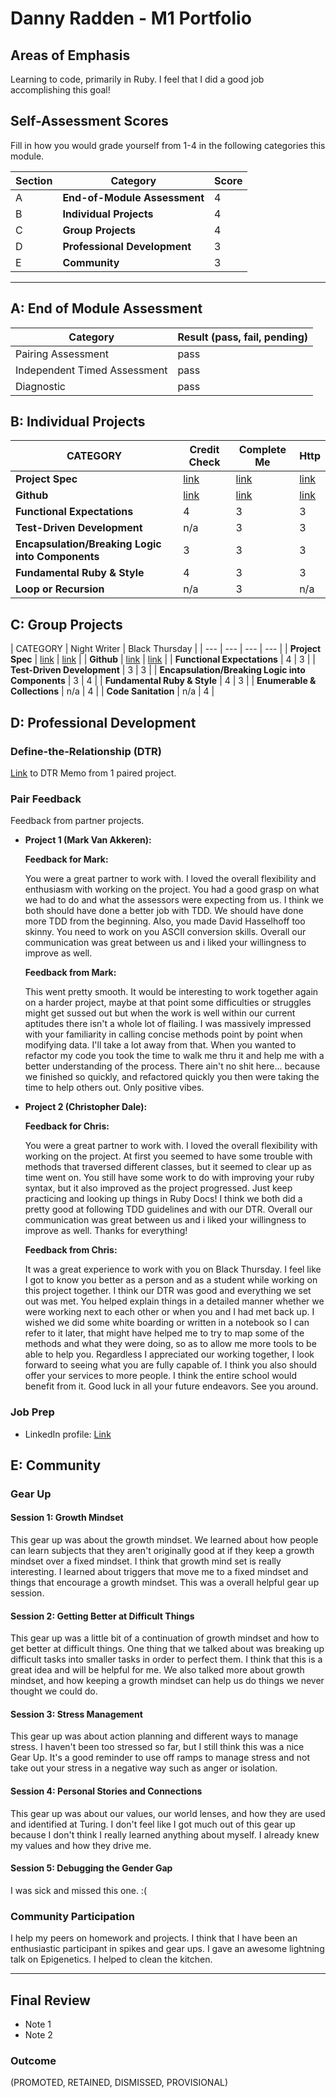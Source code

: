 # Danny Radden - M1 Portfolio

## Areas of Emphasis

Learning to code, primarily in Ruby. I feel that I did a good job accomplishing this goal!

## Self-Assessment Scores

Fill in how you would grade yourself from 1-4 in the following categories this module.

| Section | Category | Score |
| --- | --- | --- |
| A | **End-of-Module Assessment** | 4 |
| B | **Individual Projects** | 4 |
| C | **Group Projects** | 4 |
| D | **Professional Development** | 3 |
| E | **Community** | 3 |

------------------------------------------------

## A: End of Module Assessment

| Category | Result (pass, fail, pending) |
| ----- | --- |
| Pairing Assessment | pass |
| Independent Timed Assessment | pass |
| Diagnostic | pass |


## B: Individual Projects

| CATEGORY | Credit Check | Complete Me | Http |
| --- | --- | --- | --- |
| **Project Spec** | [link](http://backend.turing.io/module1/projects/credit_check) | [link](http://backend.turing.io/module1/projects/complete_me) | [link](http://backend.turing.io/module1/projects/http_yeah_you_know_me) |
| **Github** | [link](https://github.com/dannyradden/credit_check) | [link](https://github.com/dannyradden/complete_me) | [link](https://github.com/dannyradden/http_yeah) |
| **Functional Expectations** | 4 | 3 | 3 |
| **Test-Driven Development** | n/a | 3 | 3 |
| **Encapsulation/Breaking Logic into Components** | 3 | 3 | 3 |
| **Fundamental Ruby & Style** | 4 | 3 | 3 |
| **Loop or Recursion** | n/a | 3 | n/a |


## C: Group Projects

| CATEGORY | Night Writer | Black Thursday |
| --- | --- | --- | --- |
| **Project Spec** | [link](http://backend.turing.io/module1/projects/night_writer) | [link](http://backend.turing.io/module1/projects/black_thursday) |
| **Github** | [link](https://github.com/markyv18/night_writer) | [link](https://github.com/dannyradden/black_thursday) |
| **Functional Expectations** | 4 | 3 |
| **Test-Driven Development** | 3 | 3 |
| **Encapsulation/Breaking Logic into Components** | 3 | 4 |
| **Fundamental Ruby & Style** | 4 | 3 |
| **Enumerable & Collections** | n/a | 4 |
| **Code Sanitation** | n/a | 4 |


## D: Professional Development

### Define-the-Relationship (DTR)

[Link](https://gist.github.com/dannyradden/0220851e4f385c65bb71bd0611f767ac) to DTR Memo from 1 paired project.

### Pair Feedback

Feedback from partner projects.

*  **Project 1 (Mark Van Akkeren):**

      **Feedback for Mark:**

      You were a great partner to work with. I loved the overall flexibility and enthusiasm with working on the project. You had a good grasp on what we had to do and what the assessors were expecting from us. I think we both should have done a better job with TDD. We should have done more TDD from the beginning. Also, you made David Hasselhoff too skinny. You need to work on you ASCII conversion skills. Overall our communication was great between us and i liked your willingness to improve as well.

      **Feedback from Mark:**

      This went pretty smooth.  It would be interesting to work together again on a harder project, maybe at that point some difficulties or struggles might get sussed out but when the work is well within our current aptitudes there isn't a whole lot of flailing.  I was massively impressed with your familiarity in calling concise methods point by point when modifying data.  I'll take a lot away from that.  When you wanted to refactor my code you took the time to walk me thru it and help me with a better understanding of the process.  There ain't no shit here... because we finished so quickly, and refactored quickly you then were taking the time to help others out.  Only positive vibes.

*  **Project 2 (Christopher Dale):**

      **Feedback for Chris:**

      You were a great partner to work with. I loved the overall flexibility with working on the project. At first you seemed to have some trouble with methods that traversed different classes, but it seemed to clear up as time went on. You still have some work to do with improving your ruby syntax, but it also improved as the project progressed. Just keep practicing and looking up things in Ruby Docs! I think we both did a pretty good at following TDD guidelines and with our DTR. Overall our communication was great between us and i liked your willingness to improve as well. Thanks for everything!

      **Feedback from Chris:**

      It was a great experience to work with you on Black Thursday.  I feel like I got to know you better as a person and as a student while working on this project together.  I think our DTR was good and everything we set out was met.  You helped explain things in a detailed manner whether we were working next to each other or when you and I had met back up.  I wished we did some white boarding or written in a notebook so I can refer to it later, that might have helped me to try to map some of the methods and what they were doing, so as to allow me more tools to be able to help you.
      Regardless I appreciated our working together, I look forward to seeing what you are fully capable of.  I think you also should offer your services to more people.  I think the entire school would benefit from it.  Good luck in all your future endeavors.  See you around.


### Job Prep

*   LinkedIn profile: [Link](https://www.linkedin.com/in/danny-radden-62029915/)



## E: Community

### Gear Up

#### Session 1: Growth Mindset
This gear up was about the growth mindset. We learned about how people can learn subjects that they aren't originally good at if they keep a growth mindset over a fixed mindset. I think that growth mind set is really interesting. I learned about triggers that move me to a fixed mindset and things that encourage a growth mindset. This was a overall helpful gear up session.

#### Session 2: Getting Better at Difficult Things
This gear up was a little bit of a continuation of growth mindset and how to get better at difficult things. One thing that we talked about was breaking up difficult tasks into smaller tasks in order to perfect them. I think that this is a great idea and will be helpful for me. We also talked more about growth mindset, and how keeping a growth mindset can help us do things we never thought we could do.

#### Session 3: Stress Management
This gear up was about action planning and different ways to manage stress. I haven't been too stressed so far, but I still think this was a nice Gear Up. It's a good reminder to use off ramps to manage stress and not take out your stress in a negative way such as anger or isolation.

#### Session 4: Personal Stories and Connections
This gear up was about our values, our world lenses, and how they are used and identified at Turing. I don't feel like I got much out of this gear up because I don't think I really learned anything about myself. I already knew my values and how they drive me.

#### Session 5: Debugging the Gender Gap
I was sick and missed this one. :(

### Community Participation
I help my peers on homework and projects. I think that I have been an enthusiastic participant in spikes and gear ups. I gave an awesome lightning talk on Epigenetics. I helped to clean the kitchen.

-------------------------------------------------------------

## Final Review

*   Note 1
*   Note 2

### Outcome

(PROMOTED, RETAINED, DISMISSED, PROVISIONAL)
